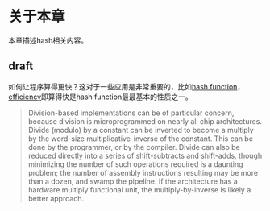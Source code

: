 # 关于本章

本章描述hash相关内容。

## draft

如何让程序算得更快？这对于一些应用是非常重要的，比如[hash function](https://en.wikipedia.org/wiki/Hash_function)，[efficiency](https://en.wikipedia.org/wiki/Hash_function#Efficiency)即算得快是hash function最最基本的性质之一。

> Division-based implementations can be of particular concern, because division is microprogrammed on nearly all chip architectures. Divide (modulo) by a constant can be inverted to become a multiply by the word-size multiplicative-inverse of the constant. This can be done by the programmer, or by the compiler. Divide can also be reduced directly into a series of shift-subtracts and shift-adds, though minimizing the number of such operations required is a daunting problem; the number of assembly instructions resulting may be more than a dozen, and swamp the pipeline. If the architecture has a hardware multiply functional unit, the multiply-by-inverse is likely a better approach.

